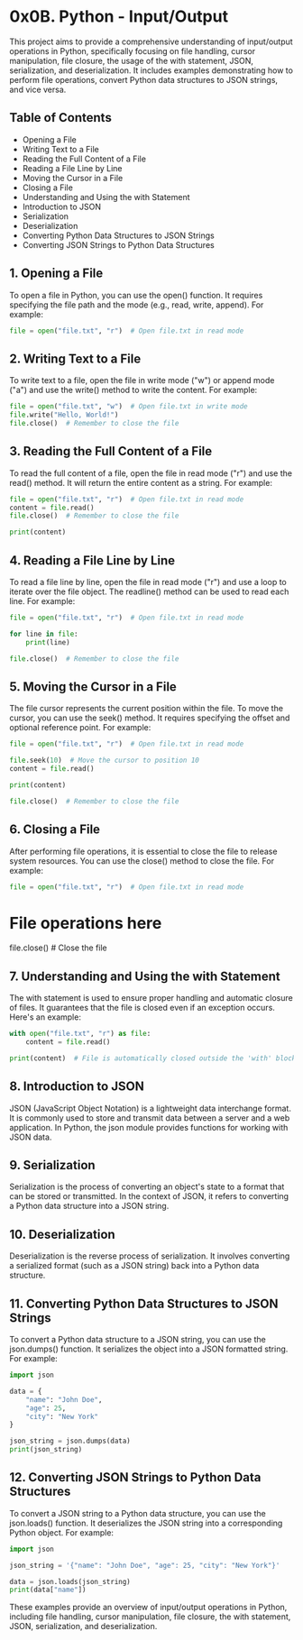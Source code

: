 # 0x0B. Python - Input/Output
This project aims to provide a comprehensive understanding of input/output operations in Python, specifically focusing on file handling, cursor manipulation, file closure, the usage of the with statement, JSON, serialization, and deserialization. It includes examples demonstrating how to perform file operations, convert Python data structures to JSON strings, and vice versa.

## Table of Contents
 - Opening a File
 - Writing Text to a File
 - Reading the Full Content of a File
 - Reading a File Line by Line
 - Moving the Cursor in a File
 - Closing a File
 - Understanding and Using the with Statement
 - Introduction to JSON
 - Serialization
 - Deserialization
 - Converting Python Data Structures to JSON Strings
 - Converting JSON Strings to Python Data Structures
## 1. Opening a File
To open a file in Python, you can use the open() function. It requires specifying the file path and the mode (e.g., read, write, append). For example:


```Python
file = open("file.txt", "r")  # Open file.txt in read mode
```
## 2. Writing Text to a File
To write text to a file, open the file in write mode ("w") or append mode ("a") and use the write() method to write the content. For example:


```Python
file = open("file.txt", "w")  # Open file.txt in write mode
file.write("Hello, World!")
file.close()  # Remember to close the file
```
## 3. Reading the Full Content of a File
To read the full content of a file, open the file in read mode ("r") and use the read() method. It will return the entire content as a string. For example:


```Python
file = open("file.txt", "r")  # Open file.txt in read mode
content = file.read()
file.close()  # Remember to close the file

print(content)
```
## 4. Reading a File Line by Line
To read a file line by line, open the file in read mode ("r") and use a loop to iterate over the file object. The readline() method can be used to read each line. For example:


```Python
file = open("file.txt", "r")  # Open file.txt in read mode

for line in file:
    print(line)

file.close()  # Remember to close the file
```
## 5. Moving the Cursor in a File
The file cursor represents the current position within the file. To move the cursor, you can use the seek() method. It requires specifying the offset and optional reference point. For example:


```Python
file = open("file.txt", "r")  # Open file.txt in read mode

file.seek(10)  # Move the cursor to position 10
content = file.read()

print(content)

file.close()  # Remember to close the file
```
## 6. Closing a File
After performing file operations, it is essential to close the file to release system resources. You can use the close() method to close the file. For example:


```Python
file = open("file.txt", "r")  # Open file.txt in read mode
```
# File operations here
file.close()  # Close the file
## 7. Understanding and Using the with Statement
The with statement is used to ensure proper handling and automatic closure of files. It guarantees that the file is closed even if an exception occurs. Here's an example:


```Python
with open("file.txt", "r") as file:
    content = file.read()

print(content)  # File is automatically closed outside the 'with' block
```
## 8. Introduction to JSON
JSON (JavaScript Object Notation) is a lightweight data interchange format. It is commonly used to store and transmit data between a server and a web application. In Python, the json module provides functions for working with JSON data.

## 9. Serialization
Serialization is the process of converting an object's state to a format that can be stored or transmitted. In the context of JSON, it refers to converting a Python data structure into a JSON string.

## 10. Deserialization
Deserialization is the reverse process of serialization. It involves converting a serialized format (such as a JSON string) back into a Python data structure.

## 11. Converting Python Data Structures to JSON Strings
To convert a Python data structure to a JSON string, you can use the json.dumps() function. It serializes the object into a JSON formatted string. For example:


```Python
import json

data = {
    "name": "John Doe",
    "age": 25,
    "city": "New York"
}

json_string = json.dumps(data)
print(json_string)
```
## 12. Converting JSON Strings to Python Data Structures
To convert a JSON string to a Python data structure, you can use the json.loads() function. It deserializes the JSON string into a corresponding Python object. For example:


```Python
import json

json_string = '{"name": "John Doe", "age": 25, "city": "New York"}'

data = json.loads(json_string)
print(data["name"])
```
These examples provide an overview of input/output operations in Python, including file handling, cursor manipulation, file closure, the with statement, JSON, serialization, and deserialization.